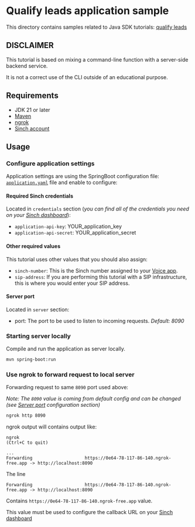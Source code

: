 # Qualify leads application sample

This directory contains samples related to Java SDK tutorials: [qualify leads](https://developers.sinch.com/docs/voice/tutorials/qualify-leads/java)

## DISCLAIMER

This tutorial is based on mixing a command-line function with a server-side backend service.

It is not a correct use of the CLI outside of an educational purpose.

## Requirements

- JDK 21 or later
- [Maven](https://maven.apache.org/)
- [ngrok](https://ngrok.com/docs)
- [Sinch account](https://dashboard.sinch.com)

## Usage

### Configure application settings

Application settings are using the SpringBoot configuration file: [`application.yaml`](src/main/resources/application.yaml) file and enable to configure:

#### Required Sinch credentials

Located in `credentials` section (*you can find all of the credentials you need on your [Sinch dashboard](https://dashboard.sinch.com)*):

- `application-api-key`: YOUR_application_key
- `application-api-secret`: YOUR_application_secret

#### Other required values

This tutorial uses other values that you should also assign:

- `sinch-number`: This is the Sinch number assigned to your [Voice app](https://dashboard.sinch.com/voice/apps).
- `sip-address`: If you are performing this tutorial with a SIP infrastructure, this is where you would enter your SIP address.

#### Server port

Located in `server` section:

- port: The port to be used to listen to incoming requests. <em>Default: 8090</em>

### Starting server locally

Compile and run the application as server locally.

```bash
mvn spring-boot:run
```

### Use ngrok to forward request to local server

Forwarding request to same `8090` port used above:

*Note: The `8090` value is coming from default config and can be changed (see [Server port](#Server-port) configuration section)*

```bash
ngrok http 8090
```

ngrok output will contains output like:

```shell
ngrok                                                                                                                                                                                                                          (Ctrl+C to quit)

...
Forwarding                    https://0e64-78-117-86-140.ngrok-free.app -> http://localhost:8090

```

The line

```shell
Forwarding                    https://0e64-78-117-86-140.ngrok-free.app -> http://localhost:8090
```

Contains `https://0e64-78-117-86-140.ngrok-free.app` value.

This value must be used to configure the callback URL on your [Sinch dashboard](https://dashboard.sinch.com/voice/apps)
